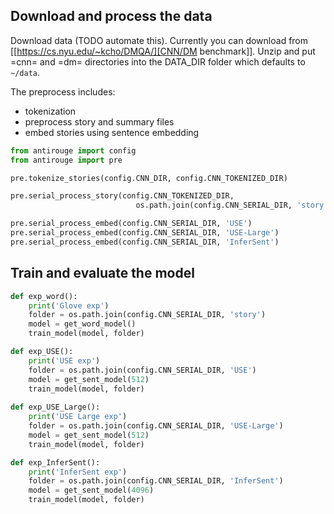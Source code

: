 
## Download and process the data

Download data (TODO automate this). Currently you can download from
[[https://cs.nyu.edu/~kcho/DMQA/][CNN/DM benchmark]]. Unzip and put =cnn= and
=dm= directories into the DATA_DIR folder which defaults to `~/data`.

The preprocess includes:
- tokenization
- preprocess story and summary files
- embed stories using sentence embedding

```py
from antirouge import config
from antirouge import pre

pre.tokenize_stories(config.CNN_DIR, config.CNN_TOKENIZED_DIR)

pre.serial_process_story(config.CNN_TOKENIZED_DIR,
                            os.path.join(config.CNN_SERIAL_DIR, 'story'))

pre.serial_process_embed(config.CNN_SERIAL_DIR, 'USE')
pre.serial_process_embed(config.CNN_SERIAL_DIR, 'USE-Large')
pre.serial_process_embed(config.CNN_SERIAL_DIR, 'InferSent')
```

## Train and evaluate the model

```py
def exp_word():
    print('Glove exp')
    folder = os.path.join(config.CNN_SERIAL_DIR, 'story')
    model = get_word_model()
    train_model(model, folder)

def exp_USE():
    print('USE exp')
    folder = os.path.join(config.CNN_SERIAL_DIR, 'USE')
    model = get_sent_model(512)
    train_model(model, folder)
    
def exp_USE_Large():
    print('USE Large exp')
    folder = os.path.join(config.CNN_SERIAL_DIR, 'USE-Large')
    model = get_sent_model(512)
    train_model(model, folder)

def exp_InferSent():
    print('InferSent exp')
    folder = os.path.join(config.CNN_SERIAL_DIR, 'InferSent')
    model = get_sent_model(4096)
    train_model(model, folder)
```